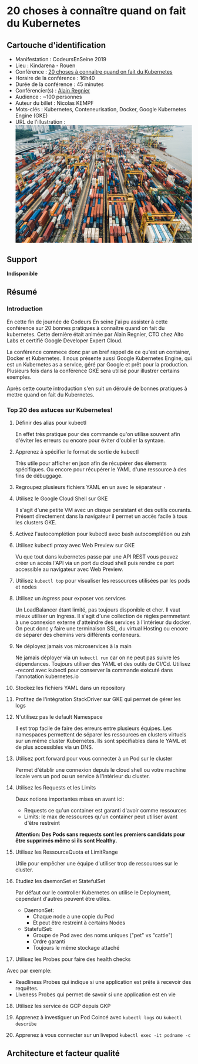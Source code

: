 # 20 choses à connaître quand on fait du Kubernetes

## Cartouche d'identification

 - Manifestation : CodeursEnSeine 2019
 - Lieu : Kindarena - Rouen
 - Conférence : [20 choses à connaitre quand on fait du Kubernetes](https://www.codeursenseine.com/2019/programme)
 - Horaire de la conférence : 16h40
 - Durée de la conférence : 45 minutes
 - Conférencier(s) : [Alain Regnier](https://fr.linkedin.com/in/alainregnier)
 - Audience : ~100 personnes
 - Auteur du billet : Nicolas KEMPF
 - Mots-clés : Kubernetes, Conteneurisation, Docker, Google Kubernetes Engine (GKE)
 - URL de l'illustration : ![Photo by chuttersnap on Unsplash](chuttersnap-fN603qcEA7g-unsplash.jpg)


## Support

**Indisponible**

## Résumé

### Introduction

En cette fin de journée de Codeurs En seine j'ai pu assister à cette conférence sur 20 bonnes pratiques à connaître quand on fait du kubernetes. Cette dernière était animée par Alain Regnier, CTO chez Alto Labs et certifié Google Developer Expert Cloud. 

La conférence commece donc par un bref rappel de ce qu'est un container, Docker et Kubernetes. Il nous présente aussi Google Kubernetes Engine, qui est un Kubernetes as a service, géré par Google et prêt pour la production. Plusieurs fois dans la conférence GKE sera utilisé pour illustrer certains exemples.

Après cette courte introduction s'en suit un déroulé de bonnes pratiques à mettre quand on fait du Kubernetes. 

### Top 20 des astuces sur Kubernetes!

1. Définir des alias pour kubectl

	En effet très pratique pour des commande qu'on utilise souvent afin d'éviter les erreurs ou encore pour éviter d'oublier la syntaxe.

2. Apprenez à spécifier le format de sortie de kubectl

	Très utile pour afficher en json afin de récupérer des élements spécifiques. Ou encore pour récupérer le YAML d'une ressource à des fins de débuggage. 

3. Regroupez plusieurs fichiers YAML en un avec le séparateur `-`

4. Utilisez le Google Cloud Shell sur GKE
	
	Il s'agit d'une petite VM avec un disque persistant et des outils courants. Présent directement dans la navigateur il permet un accès facile à tous les clusters GKE. 

5. Activez l'autocomplétion pour kubectl avec bash autocomplétion ou zsh

6. Utilisez kubectl proxy avec Web Preview sur GKE 
   
   Vu que tout dans kubernetes passe par une API REST vous pouvez créer un accès l'API via un port du cloud shell puis rendre ce port accessible au navigateur avec Web Preview.

7. Utilisez `kubectl top` pour visualiser les ressources utilisées par les pods et nodes 

8. Utilisez un *Ingress* pour exposer vos services 

	Un LoadBalancer étant limité, pas toujours disponible et cher. Il vaut mieux utiliser un Ingress. Il s'agit d'une collection de règles permmetant à une connexion externe d'atteindre des services à l'intérieur du docker. On peut donc y faire une terminaison SSL, du virtual Hosting ou encore de séparer des chemins vers différents conteneurs.

9. Ne déployez jamais vos microservices à la main

	Ne jamais déployer via un `kubectl run` car on ne peut pas suivre les dépendances. Toujours utiliser des YAML et des outils de CI/Cd. Utilisez –record avec kubectl pour conserver la commande exécuté dans l'annotation kubernetes.io

10. Stockez les fichiers YAML dans un repository 

11. Profitez de l'intégration StackDriver sur GKE qui permet de gérer les logs

12. N'utilisez pas le default Namespace 

	Il est trop facile de faire des erreurs entre plusieurs équipes. Les namespaces permettent de séparer les ressources en clusters virtuels sur un même cluster Kubernetes. Ils sont spécifiables dans le YAML et de plus accessibles via un DNS.

13. Utilisez port forward pour vous connecter à un Pod sur le cluster

	Permet d'établir une connexion depuis le cloud shell ou votre machine locale vers un pod ou un service à l'intérieur du cluster.

14. Utilisez les Requests et les Limits 

	Deux notions importantes mises en avant ici:
	- Requests ce qu'un container est garanti d'avoir comme ressources
	- Limits: le max de ressources qu'un container peut utiliser avant d'être restreint
	
	**Attention: Des Pods sans requests sont les premiers candidats pour être supprimés même si ils sont Healthy.**

15. Utilisez les RessourceQuota et LimitRange
	
	Utile pour empêcher une équipe d'utiliser trop de ressources sur le cluster.

16. Etudiez les daemonSet et StatefulSet 

	Par défaut our le controller Kubernetes on utilise le Deployment, cependant d'autres peuvent être utiles.
	- DaemonSet:
		- Chaque node a une copie du Pod 
		- Et peut être restreint à certains Nodes
	- StatefulSet:
		- Groupe de Pod avec des noms uniques ("pet" vs "cattle")
		- Ordre garanti
		- Toujours le même stockage attaché

17. Utilisez les Probes pour faire des health checks 
   
   Avec par exemple:
   - Readliness Probes qui indique si une application est prête à recevoir des requêtes.
   - Liveness Probes qui permet de savoir si une application est en vie

18. Utilisez les service de GCP depuis GKP

19. Apprenez à investiguer un Pod Coincé avec `kubectl logs` ou `kubectl describe`

20. Apprenez à vous connecter sur un livepod `kubectl exec -it podname -c`

## Architecture et facteur qualité


	
